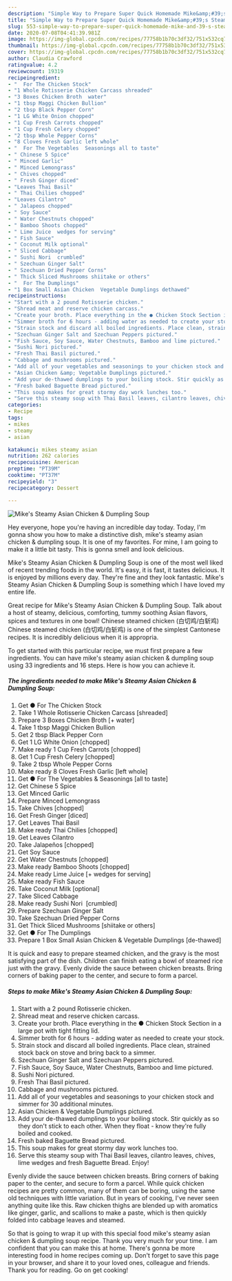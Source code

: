 ```yaml
---
description: "Simple Way to Prepare Super Quick Homemade Mike&amp;#39;s Steamy Asian Chicken &amp;amp; Dumpling Soup"
title: "Simple Way to Prepare Super Quick Homemade Mike&amp;#39;s Steamy Asian Chicken &amp;amp; Dumpling Soup"
slug: 553-simple-way-to-prepare-super-quick-homemade-mike-and-39-s-steamy-asian-chicken-and-amp-dumpling-soup
date: 2020-07-08T04:41:39.981Z
image: https://img-global.cpcdn.com/recipes/77758b1b70c3df32/751x532cq70/mikes-steamy-asian-chicken-dumpling-soup-recipe-main-photo.jpg
thumbnail: https://img-global.cpcdn.com/recipes/77758b1b70c3df32/751x532cq70/mikes-steamy-asian-chicken-dumpling-soup-recipe-main-photo.jpg
cover: https://img-global.cpcdn.com/recipes/77758b1b70c3df32/751x532cq70/mikes-steamy-asian-chicken-dumpling-soup-recipe-main-photo.jpg
author: Claudia Crawford
ratingvalue: 4.2
reviewcount: 19319
recipeingredient:
- "  For The Chicken Stock"
- "1 Whole Rotisserie Chicken Carcass shreaded"
- "3 Boxes Chicken Broth  water"
- "1 tbsp Maggi Chicken Bullion"
- "2 tbsp Black Pepper Corn"
- "1 LG White Onion chopped"
- "1 Cup Fresh Carrots chopped"
- "1 Cup Fresh Celery chopped"
- "2 tbsp Whole Pepper Corns"
- "8 Cloves Fresh Garlic left whole"
- "  For The Vegetables  Seasonings all to taste"
- " Chinese 5 Spice"
- " Minced Garlic"
- " Minced Lemongrass"
- " Chives chopped"
- " Fresh Ginger diced"
- "Leaves Thai Basil"
- " Thai Chilies chopped"
- "Leaves Cilantro"
- " Jalapeos chopped"
- " Soy Sauce"
- " Water Chestnuts chopped"
- " Bamboo Shoots chopped"
- " Lime Juice  wedges for serving"
- " Fish Sauce"
- " Coconut Milk optional"
- " Sliced Cabbage"
- " Sushi Nori  crumbled"
- " Szechuan Ginger Salt"
- " Szechuan Dried Pepper Corns"
- " Thick Sliced Mushrooms shiitake or others"
- "  For The Dumplings"
- "1 Box Small Asian Chicken  Vegetable Dumplings dethawed"
recipeinstructions:
- "Start with a 2 pound Rotisserie chicken."
- "Shread meat and reserve chicken carcass."
- "Create your broth. Place everything in the ● Chicken Stock Section in a large pot with tight fitting lid."
- "Simmer broth for 6 hours - adding water as needed to create your stock."
- "Strain stock and discard all boiled ingredients. Place clean, strained stock back on stove and bring back to a simmer."
- "Szechuan Ginger Salt and Szechuan Peppers pictured."
- "Fish Sauce, Soy Sauce, Water Chestnuts, Bamboo and lime pictured."
- "Sushi Nori pictured."
- "Fresh Thai Basil pictured."
- "Cabbage and mushrooms pictured."
- "Add all of your vegetables and seasonings to your chicken stock and simmer for 30 additional minutes."
- "Asian Chicken &amp; Vegetable Dumplings pictured."
- "Add your de-thawed dumplings to your boiling stock. Stir quickly as so they don&#39;t stick to each other. When they float - know they&#39;re fully boiled and cooked."
- "Fresh baked Baguette Bread pictured."
- "This soup makes for great stormy day work lunches too."
- "Serve this steamy soup with Thai Basil leaves, cilantro leaves, chives, lime wedges and fresh Baguette Bread. Enjoy!"
categories:
- Recipe
tags:
- mikes
- steamy
- asian

katakunci: mikes steamy asian 
nutrition: 262 calories
recipecuisine: American
preptime: "PT39M"
cooktime: "PT37M"
recipeyield: "3"
recipecategory: Dessert

---
```



![Mike&#39;s Steamy Asian Chicken &amp; Dumpling Soup](https://img-global.cpcdn.com/recipes/77758b1b70c3df32/751x532cq70/mikes-steamy-asian-chicken-dumpling-soup-recipe-main-photo.jpg)

Hey everyone, hope you're having an incredible day today. Today, I'm gonna show you how to make a distinctive dish, mike&#39;s steamy asian chicken &amp; dumpling soup. It is one of my favorites. For mine, I am going to make it a little bit tasty. This is gonna smell and look delicious.

Mike&#39;s Steamy Asian Chicken &amp; Dumpling Soup is one of the most well liked of recent trending foods in the world. It's easy, it is fast, it tastes delicious. It is enjoyed by millions every day. They're fine and they look fantastic. Mike&#39;s Steamy Asian Chicken &amp; Dumpling Soup is something which I have loved my entire life.

Great recipe for Mike&#39;s Steamy Asian Chicken &amp; Dumpling Soup. Talk about a host of steamy, delicious, comforting, tummy soothing Asian flavors, spices and textures in one bowl! Chinese steamed chicken (白切鸡/白斩鸡) Chinese steamed chicken (白切鸡/白斩鸡) is one of the simplest Cantonese recipes. It is incredibly delicious when it is appropria.


To get started with this particular recipe, we must first prepare a few ingredients. You can have mike&#39;s steamy asian chicken &amp; dumpling soup using 33 ingredients and 16 steps. Here is how you can achieve it.

<!--inarticleads1-->

##### The ingredients needed to make Mike&#39;s Steamy Asian Chicken &amp; Dumpling Soup:

1. Get  ● For The Chicken Stock
1. Take 1 Whole Rotisserie Chicken Carcass [shreaded]
1. Prepare 3 Boxes Chicken Broth [+ water]
1. Take 1 tbsp Maggi Chicken Bullion
1. Get 2 tbsp Black Pepper Corn
1. Get 1 LG White Onion [chopped]
1. Make ready 1 Cup Fresh Carrots [chopped]
1. Get 1 Cup Fresh Celery [chopped]
1. Take 2 tbsp Whole Pepper Corns
1. Make ready 8 Cloves Fresh Garlic [left whole]
1. Get  ● For The Vegetables &amp; Seasonings [all to taste]
1. Get  Chinese 5 Spice
1. Get  Minced Garlic
1. Prepare  Minced Lemongrass
1. Take  Chives [chopped]
1. Get  Fresh Ginger [diced]
1. Get Leaves Thai Basil
1. Make ready  Thai Chilies [chopped]
1. Get Leaves Cilantro
1. Take  Jalapeños [chopped]
1. Get  Soy Sauce
1. Get  Water Chestnuts [chopped]
1. Make ready  Bamboo Shoots [chopped]
1. Make ready  Lime Juice [+ wedges for serving]
1. Make ready  Fish Sauce
1. Take  Coconut Milk [optional]
1. Take  Sliced Cabbage
1. Make ready  Sushi Nori  [crumbled]
1. Prepare  Szechuan Ginger Salt
1. Take  Szechuan Dried Pepper Corns
1. Get  Thick Sliced Mushrooms [shiitake or others]
1. Get  ● For The Dumplings
1. Prepare 1 Box Small Asian Chicken &amp; Vegetable Dumplings [de-thawed]


It is quick and easy to prepare steamed chicken, and the gravy is the most satisfying part of the dish. Children can finish eating a bowl of steamed rice just with the gravy. Evenly divide the sauce between chicken breasts. Bring corners of baking paper to the center, and secure to form a parcel. 

<!--inarticleads2-->

##### Steps to make Mike&#39;s Steamy Asian Chicken &amp; Dumpling Soup:

1. Start with a 2 pound Rotisserie chicken.
1. Shread meat and reserve chicken carcass.
1. Create your broth. Place everything in the ● Chicken Stock Section in a large pot with tight fitting lid.
1. Simmer broth for 6 hours - adding water as needed to create your stock.
1. Strain stock and discard all boiled ingredients. Place clean, strained stock back on stove and bring back to a simmer.
1. Szechuan Ginger Salt and Szechuan Peppers pictured.
1. Fish Sauce, Soy Sauce, Water Chestnuts, Bamboo and lime pictured.
1. Sushi Nori pictured.
1. Fresh Thai Basil pictured.
1. Cabbage and mushrooms pictured.
1. Add all of your vegetables and seasonings to your chicken stock and simmer for 30 additional minutes.
1. Asian Chicken &amp; Vegetable Dumplings pictured.
1. Add your de-thawed dumplings to your boiling stock. Stir quickly as so they don&#39;t stick to each other. When they float - know they&#39;re fully boiled and cooked.
1. Fresh baked Baguette Bread pictured.
1. This soup makes for great stormy day work lunches too.
1. Serve this steamy soup with Thai Basil leaves, cilantro leaves, chives, lime wedges and fresh Baguette Bread. Enjoy!


Evenly divide the sauce between chicken breasts. Bring corners of baking paper to the center, and secure to form a parcel. While quick chicken recipes are pretty common, many of them can be boring, using the same old techniques with little variation. But in years of cooking, I&#39;ve never seen anything quite like this. Raw chicken thighs are blended up with aromatics like ginger, garlic, and scallions to make a paste, which is then quickly folded into cabbage leaves and steamed. 

So that is going to wrap it up with this special food mike&#39;s steamy asian chicken &amp; dumpling soup recipe. Thank you very much for your time. I am confident that you can make this at home. There's gonna be more interesting food in home recipes coming up. Don't forget to save this page in your browser, and share it to your loved ones, colleague and friends. Thank you for reading. Go on get cooking!
